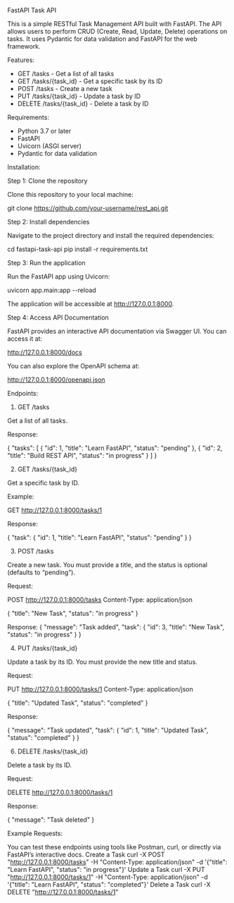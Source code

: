 FastAPI Task API

This is a simple RESTful Task Management API built with FastAPI. The API allows users to perform CRUD (Create, Read, Update, Delete) operations on tasks. It uses Pydantic for data validation and FastAPI for the web framework.

Features:

* GET /tasks - Get a list of all tasks
* GET /tasks/{task_id} - Get a specific task by its ID
* POST /tasks - Create a new task
* PUT /tasks/{task_id} - Update a task by ID
* DELETE /tasks/{task_id} - Delete a task by ID

Requirements:

* Python 3.7 or later
* FastAPI
* Uvicorn (ASGI server)
* Pydantic for data validation

Installation:

Step 1: Clone the repository

Clone this repository to your local machine:

git clone https://github.com/your-username/rest_api.git

Step 2: Install dependencies

Navigate to the project directory and install the required dependencies:

cd fastapi-task-api pip install -r requirements.txt

Step 3: Run the application

Run the FastAPI app using Uvicorn:

uvicorn app.main:app --reload

The application will be accessible at http://127.0.0.1:8000.

Step 4: Access API Documentation

FastAPI provides an interactive API documentation via Swagger UI. You can access it at:

http://127.0.0.1:8000/docs

You can also explore the OpenAPI schema at:

http://127.0.0.1:8000/openapi.json

Endpoints:

1. GET /tasks
   
Get a list of all tasks.

Response:

{ "tasks": [ { "id": 1, "title": "Learn FastAPI", "status": "pending" }, { "id": 2, "title": "Build REST API", "status": "in progress" } ] }

2. GET /tasks/{task_id}
   
Get a specific task by ID.

Example:

GET http://127.0.0.1:8000/tasks/1

Response:

{ "task": { "id": 1, "title": "Learn FastAPI", "status": "pending" } }

3. POST /tasks

Create a new task. You must provide a title, and the status is optional (defaults to “pending”).

Request:

POST http://127.0.0.1:8000/tasks Content-Type: application/json

{ "title": "New Task", "status": "in progress" }

Response: { "message": "Task added", "task": { "id": 3, "title": "New Task", "status": "in progress" } }

4. PUT /tasks/{task_id}

Update a task by its ID. You must provide the new title and status.

Request:

PUT http://127.0.0.1:8000/tasks/1 Content-Type: application/json

{ "title": "Updated Task", "status": "completed" }

Response:

{ "message": "Task updated", "task": { "id": 1, "title": "Updated Task", "status": "completed" } }

6. DELETE /tasks/{task_id}
   
Delete a task by its ID.

Request:

DELETE http://127.0.0.1:8000/tasks/1

Response:

{ "message": "Task deleted" }

Example Requests:

You can test these endpoints using tools like Postman, curl, or directly via FastAPI’s interactive docs.
Create a Task
curl -X POST "http://127.0.0.1:8000/tasks" -H "Content-Type: application/json" -d '{"title": "Learn FastAPI", "status": "in progress"}'
Update a Task
curl -X PUT "http://127.0.0.1:8000/tasks/1" -H "Content-Type: application/json" -d '{"title": "Learn FastAPI", "status": "completed"}'
Delete a Task
curl -X DELETE "http://127.0.0.1:8000/tasks/1"
